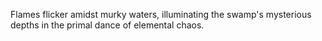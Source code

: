 Flames flicker amidst murky waters, illuminating the swamp's mysterious depths in the primal dance of elemental chaos.